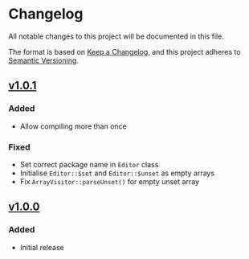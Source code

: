 # Changelog

All notable changes to this project will be documented in this file.

The format is based on [Keep a Changelog](https://keepachangelog.com/en/1.0.0/),
and this project adheres to [Semantic Versioning](https://semver.org/spec/v2.0.0.html).

## [v1.0.1]

### Added
 - Allow compiling more than once

### Fixed
 - Set correct package name in `Editor` class
 - Initialise `Editor::$set` and `Editor::$unset` as empty arrays
 - Fix `ArrayVisitor::parseUnset()` for empty unset array

## [v1.0.0]

### Added
- Initial release


[v1.0.1]: https://github.com/CupOfTea696/ConfigEditor/compare/v1.0.0...v1.0.1
[v1.0.0]: https://github.com/CupOfTea696/ConfigEditor/releases/tag/v1.0.0
